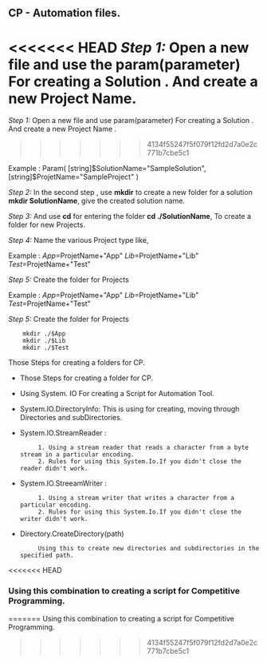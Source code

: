 ##                        CP - Automation files.

<<<<<<< HEAD
_Step 1:_ Open a new file and use the param(parameter) For creating a Solution . And create a new Project Name.
=======
_Step 1:_ Open a new file and use param(parameter) For creating a Solution . And create a new Project Name .
>>>>>>> 4134f55247f5f079f12fd2d7a0e2c771b7cbe5c1

Example : Param( 
        [string]$SolutionName="SampleSolution", 
        [string]$ProjetName="SampleProject" 
        )

_Step 2:_ In the second step , use **mkdir** to create a new folder for a solution **mkdir SolutionName**, give the created solution name.

_Step 3:_ And use **cd** for entering the folder **cd ./SolutionName**, To create a folder for new Projects.

_Step 4:_ Name the various Project type like,

Example : $App=$ProjetName+"App" $Lib=$ProjetName+"Lib" $Test=$ProjetName+"Test"

_Step 5:_ Create the folder for Projects

Example : 
        $App=$ProjetName+"App"
        $Lib=$ProjetName+"Lib"
        $Test=$ProjetName+"Test"

_Step 5:_ Create the folder for Projects 

        mkdir ./$App
        mkdir ./$Lib
        mkdir ./$Test

Those Steps for creating a folders for CP.

*  Those Steps for creating a folder for CP.

*  Using System. IO For creating a Script for Automation Tool. 

*  System.IO.DirectoryInfo: 
            This is using for creating, moving through Directories and subDirectories.

*  System.IO.StreamReader : 

            1. Using a stream reader that reads a character from a byte stream in a particular encoding.
            2. Rules for using this System.Io.If you didn't close the reader didn't work.

*  System.IO.StreeamWriter :

            1. Using a stream writer that writes a character from a particular encoding.
            2. Rules for using this System.Io.If you didn't close the writer didn't work.

*  Directory.CreateDirectory(path)

            Using this to create new directories and subdirectories in the specified path.

<<<<<<< HEAD
 ### Using this combination to creating a script for Competitive Programming.
=======
 Using this combination to creating a script for Competitive Programming.
>>>>>>> 4134f55247f5f079f12fd2d7a0e2c771b7cbe5c1
